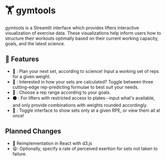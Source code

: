 # 🏋️ gymtools

gymtools is a Streamlit interface which provides lifters interactive visualization of exercise data. These visualizations help inform users how to structure their workouts optimally based on their current working capacity, goals, and the latest science.

## :wrench: Features
- :1234: : Plan your next set, according to science! Input a working set of reps for a given weight. 
- :microscope: : Interested in how your sets are calculated? Toggle between three cutting-edge rep-predicting formulae to best suit your needs.
- :signal_strength: : Choose a rep range according to your goals.
- :black_circle: : For lifters with restricted access to plates--input what's available, and only provide combinations with weights rounded accordingly.
- :rainbow: : Toggle interface to show sets only at a given RPE, or view them all at once!

## Planned Changes
- :repeat: Reimplementation in React with d3.js
- 😫: Optionally, specify a rate of perceived exertion for sets not taken to failure.
